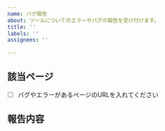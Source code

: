 ```yaml
---
name: バグ報告
about: ツールについてのエラーやバグの報告を受け付けます。
title: ''
labels: ''
assignees: ''

---
```


## 該当ページ

- [ ] バグやエラーがあるページのURLを入れてください

## 報告内容
